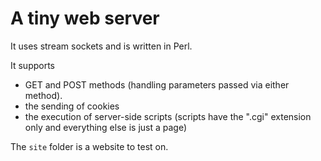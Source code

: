 # A tiny web server 

It uses stream sockets and is written in Perl.

It supports
 - GET and POST methods (handling parameters passed via either method).
 - the sending of cookies
 - the execution of server-side scripts (scripts have the ".cgi" extension only and everything else is just a page)

The `site` folder is a website to test on.